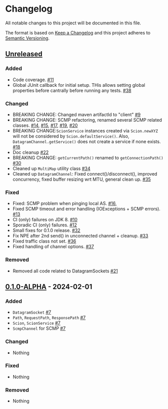 # Changelog
All notable changes to this project will be documented in this file.

The format is based on [Keep a Changelog](http://keepachangelog.com/en/1.0.0/)
and this project adheres to [Semantic Versioning](http://semver.org/spec/v2.0.0.html).

## [Unreleased]
### Added
- Code coverage. [#11](https://github.com/tzaeschke/phtree-cpp/pull/11)
- Global JUnit callback for initial setup. THis allows setting global properties before cantrally
  before running any tests.
  [#38](https://github.com/netsec-ethz/scion-java-client/pull/38)
 
  
### Changed
- BREAKING CHANGE: Changed maven artifactId to "client"
  [#9](https://github.com/netsec-ethz/scion-java-client/pull/9)
- BREAKING CHANGE: SCMP refactoring, renamed several SCMP related classes.
  [#14](https://github.com/netsec-ethz/scion-java-client/pull/14), 
  [#15](https://github.com/netsec-ethz/scion-java-client/pull/15),
  [#17](https://github.com/netsec-ethz/scion-java-client/pull/17),
  [#19](https://github.com/netsec-ethz/scion-java-client/pull/19),
  [#20](https://github.com/netsec-ethz/scion-java-client/pull/21)
- BREAKING CHANGE:`ScionService` instances created via `Scion.newXYZ`
  will not be considered by `Scion.defaultService()`. Also, `DatagramChannel.getService()`
  does not create a service if none exists.
  [#18](https://github.com/netsec-ethz/scion-java-client/pull/18)
- Doc cleanup
  [#22](https://github.com/netsec-ethz/scion-java-client/pull/22)
- BREAKING CHANGE: `getCurrentPath()` renamed to `getConnectionPath()`
  [#30](https://github.com/netsec-ethz/scion-java-client/pull/30)
- Cleaned up `MultiMap` utility class 
  [#34](https://github.com/netsec-ethz/scion-java-client/pull/34)
- Cleaned up `DatagramChannel`: Fixed connect()/disconnect(), improved concurrency,
  fixed buffer resizing wrt MTU, general clean up.
  [#35](https://github.com/netsec-ethz/scion-java-client/pull/35)

### Fixed
- Fixed: SCMP problem when pinging local AS.
  [#16](https://github.com/netsec-ethz/scion-java-client/pull/16),
- Fixed SCMP timeout and error handling (IOExceptions + SCMP errors).
  [#13](https://github.com/netsec-ethz/scion-java-client/pull/13)
- CI (only) failures on JDK 8. [#10](https://github.com/netsec-ethz/scion-java-client/pull/10)
- Sporadic CI (only) failures. [#12](https://github.com/netsec-ethz/scion-java-client/pull/12)
- Small fixes for 0.1.0 release. [#32](https://github.com/netsec-ethz/scion-java-client/pull/32)
- Fix NPE after 2nd send() in unconnected channel + cleanup. 
  [#33](https://github.com/netsec-ethz/scion-java-client/pull/33)
- Fixed traffic class not set. [#36](https://github.com/netsec-ethz/scion-java-client/pull/36)
- Fixed handling of channel options. [#37](https://github.com/netsec-ethz/scion-java-client/pull/37)

### Removed

- Removed all code related to DatagramSockets
  [#21](https://github.com/netsec-ethz/scion-java-client/pull/21)


## [0.1.0-ALPHA] - 2024-02-01

### Added
- `DatagramSocket` [#7](https://github.com/netsec-ethz/scion-java-client/pull/7)
- `Path`, `RequestPath`, `ResponsePath` [#7](https://github.com/netsec-ethz/scion-java-client/pull/7)
- `Scion`, `ScionService` [#7](https://github.com/netsec-ethz/scion-java-client/pull/7)
- `ScmpChannel` for SCMP [#7](https://github.com/netsec-ethz/scion-java-client/pull/7)

### Changed
- Nothing

### Fixed
- Nothing

### Removed
- Nothing

[Unreleased]: https://github.com/netsec-ethz/scion-java-client/compare/v0.1.0-ALPHA...HEAD
[0.1.0-ALPHA]: https://github.com/netsec-ethz/scion-java-client/compare/init_root_commit...v0.1.0-ALPHA
